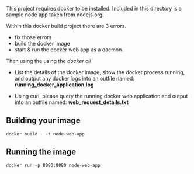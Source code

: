 This project requires docker to be installed. Included in this directory is a sample node app taken from nodejs.org. 

Within this docker build project there are 3 errors. 
- fix those errors
- build the docker image
- start & run the docker web app as a daemon. 

Then using the using the *docker cli*
  
- List the details of the docker image, show the docker process running,  and output any docker logs into an outfile named: **running_docker_application.log**
  
- Using curl, please query the running docker web application and output into an outfile named: **web_request_details.txt**

## Building your image
`docker build . -t node-web-app`

## Running the image
`docker run -p 8080:8080 node-web-app`

